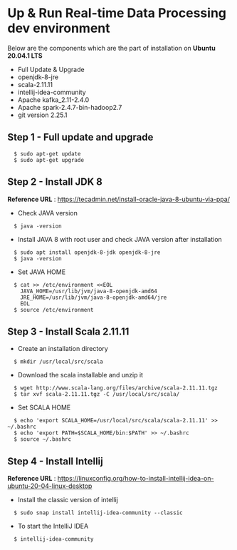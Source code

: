 # Up & Run Real-time Data Processing dev environment #

Below are the components which are the part of installation on **Ubuntu 20.04.1 LTS**
- Full Update & Upgrade
- openjdk-8-jre
- scala-2.11.11
- intellij-idea-community
- Apache kafka_2.11-2.4.0
- Apache spark-2.4.7-bin-hadoop2.7
- git version 2.25.1

## Step 1 - Full update and upgrade
```    
  $ sudo apt-get update
  $ sudo apt-get upgrade
```


## Step 2 - Install JDK 8
**Reference URL** : https://tecadmin.net/install-oracle-java-8-ubuntu-via-ppa/

- Check JAVA version
```    
  $ java -version
```

- Install JAVA 8 with root user and check JAVA version after installation
```    
  $ sudo apt install openjdk-8-jdk openjdk-8-jre
  $ java -version
```

- Set JAVA HOME
```    
  $ cat >> /etc/environment <<EOL
  	JAVA_HOME=/usr/lib/jvm/java-8-openjdk-amd64
  	JRE_HOME=/usr/lib/jvm/java-8-openjdk-amd64/jre
  	EOL
  $	source /etc/environment
```


## Step 3 - Install Scala 2.11.11

- Create an installation directory
```    
  $ mkdir /usr/local/src/scala
```

- Download the scala installable and unzip it
```    
  $ wget http://www.scala-lang.org/files/archive/scala-2.11.11.tgz
  $ tar xvf scala-2.11.11.tgz -C /usr/local/src/scala/ 
```

- Set SCALA HOME
```    
  $ echo 'export SCALA_HOME=/usr/local/src/scala/scala-2.11.11' >> ~/.bashrc
  $ echo 'export PATH=$SCALA_HOME/bin:$PATH' >> ~/.bashrc 
  $ source ~/.bashrc
```


## Step 4 - Install Intellij
**Reference URL** : https://linuxconfig.org/how-to-install-intellij-idea-on-ubuntu-20-04-linux-desktop

- Install the classic version of intellij
```    
  $ sudo snap install intellij-idea-community --classic
```

- To start the IntelliJ IDEA
```    
  $ intellij-idea-community
```